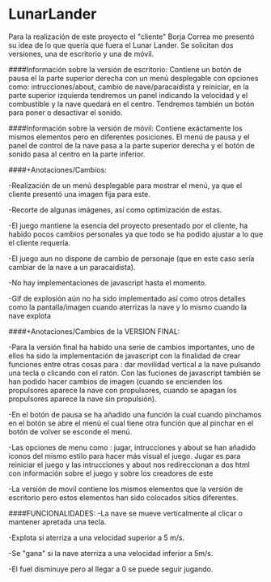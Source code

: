 # LunarLander

Para la realización de este proyecto el "cliente" Borja Correa me presentó su idea de lo que quería que fuera el Lunar Lander.
Se solicitan dos versiones, una de escritorio y una de móvil. 

####Información sobre la versión de escritorio:
Contiene un botón de pausa el la parte  superior derecha con un menú desplegable con opciones como:
intrucciones/about, cambio de nave/paracaidista y reiniciar, en la parte superior izquierda tendremos un panel
indicando la velocidad y el combustible y la nave quedará en el centro. Tendremos también un botón para poner
o desactivar el sonido.

####Información sobre la versión de móvil:
Contiene exáctamente los mismos elementos pero en diferentes posiciones. El menú de pausa y el panel de control
de la nave pasa a la parte superior derecha y el botón de sonido pasa al centro en la parte inferior.

####+Anotaciones/Cambios: 

-Realización de un menú desplegable para mostrar el menú, ya que el cliente presentó una imagen fija para este.

-Recorte de algunas imágenes, así como optimización de estas.

-El juego mantiene la esencia del proyecto presentado por el cliente, ha habido pocos cambios personales ya que todo se ha podido ajustar
 a lo que el cliente requería.

-El juego aun no dispone de cambio de personaje (que en este caso sería cambiar de la nave a un paracaidista).

-No hay implementaciones de javascript hasta el momento.

-Gif de explosión aún no ha sido implementado así como otros detalles como la pantalla/imagen cuando aterrizas la nave y 
 lo mismo cuando la nave explota

####+Anotaciones/Cambios de la VERSION FINAL: 

-Para la versión final ha habido una serie de cambios importantes, uno de ellos ha sido la implementación de javascript con la finalidad de crear funciones entre otras cosas para : dar movilidad vertical a la nave pulsando una tecla o clicando con el ratón.
Con las fuciones de javascript también se han podido hacer cambios de imagen (cuando se encienden los propulsores aparece la nave con propulsores, cuando se apagan los propulsores aparece la nave sin propulsión).

-En el botón de pausa se ha añadido una función la cual cuando pinchamos en el botón se abre el menú el cual tiene otra función que al pinchar en el botón de volver se esconde el menú.

-Las opciones de menu como : jugar, intrucciones y about se han añadido iconos del mismo estilo para hacer más visual el juego. Jugar es para reiniciar el juego y las intrucciones y about nos redireccionan a dos html con información sobre el juego y sobre los creadores de este

-La versión de movil contiene los mismos elementos que la versión de escritorio pero estos elementos han sido colocados sitios diferentes.

####FUNCIONALIDADES:
-La nave se mueve verticalmente al clicar o mantener apretada una tecla.

-Explota si aterriza a una velocidad superior a 5 m/s.

-Se "gana" si la nave aterriza a una velocidad inferior a  5m/s.

-El fuel disminuye pero al llegar a 0 se puede seguir jugando.


